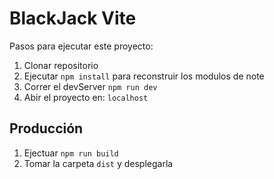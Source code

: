 # BlackJack Vite


Pasos para ejecutar este proyecto:

1. Clonar repositorio
2. Ejecutar ```npm install``` para reconstruir los modulos de note
3. Correr el devServer ```npm run dev```
4. Abir el proyecto en: ```localhost```

## Producción

1. Ejectuar ```npm run build```
2. Tomar la carpeta ```dist``` y desplegarla
